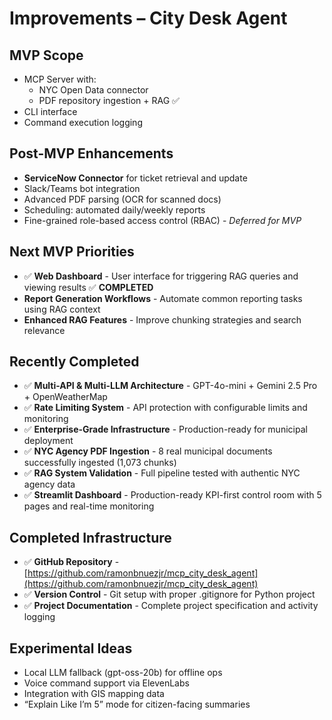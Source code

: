 # Improvements – City Desk Agent

## MVP Scope

- MCP Server with:
    - NYC Open Data connector
    - PDF repository ingestion + RAG ✅
- CLI interface
- Command execution logging

## Post-MVP Enhancements

- **ServiceNow Connector** for ticket retrieval and update
- Slack/Teams bot integration
- Advanced PDF parsing (OCR for scanned docs)
- Scheduling: automated daily/weekly reports
- Fine-grained role-based access control (RBAC) - *Deferred for MVP*

## Next MVP Priorities

- ✅ **Web Dashboard** - User interface for triggering RAG queries and viewing results ✅ **COMPLETED**
- **Report Generation Workflows** - Automate common reporting tasks using RAG context
- **Enhanced RAG Features** - Improve chunking strategies and search relevance

## Recently Completed

- ✅ **Multi-API & Multi-LLM Architecture** - GPT-4o-mini + Gemini 2.5 Pro + OpenWeatherMap
- ✅ **Rate Limiting System** - API protection with configurable limits and monitoring
- ✅ **Enterprise-Grade Infrastructure** - Production-ready for municipal deployment
- ✅ **NYC Agency PDF Ingestion** - 8 real municipal documents successfully ingested (1,073 chunks)
- ✅ **RAG System Validation** - Full pipeline tested with authentic NYC agency data
- ✅ **Streamlit Dashboard** - Production-ready KPI-first control room with 5 pages and real-time monitoring

## Completed Infrastructure

- ✅ **GitHub Repository** - [https://github.com/ramonbnuezjr/mcp_city_desk_agent](https://github.com/ramonbnuezjr/mcp_city_desk_agent)
- ✅ **Version Control** - Git setup with proper .gitignore for Python project
- ✅ **Project Documentation** - Complete project specification and activity logging

## Experimental Ideas

- Local LLM fallback (gpt-oss-20b) for offline ops
- Voice command support via ElevenLabs
- Integration with GIS mapping data
- “Explain Like I’m 5” mode for citizen-facing summaries

